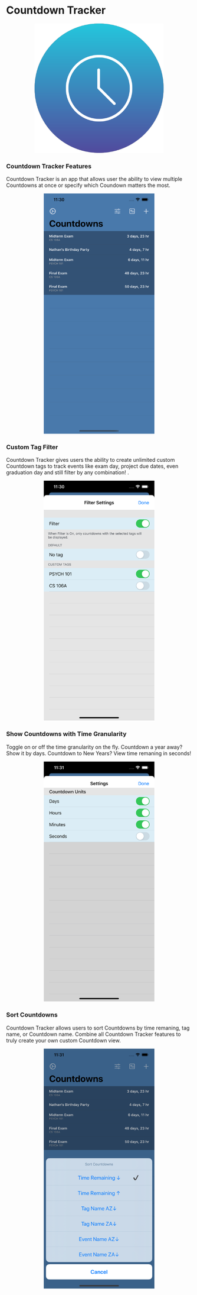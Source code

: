 # Countdown Tracker

<p align="center">
    <img
    src="https://github.com/gh04/Unit-1-Countdown-Tracker/blob/master/App%20Icon%20and%20Screenshots/iconfinder_clock_1646009.png" width="350" height="350" alt="Countdown Tracker" />
    
</p>


### Countdown Tracker Features
Countdown Tracker is an app that allows user the ability to view multiple Countdowns at once or specify which Coundown matters the most. 

<p align="center">
    <img
        src="https://github.com/gh04/Unit-1-Countdown-Tracker/blob/master/App%20Icon%20and%20Screenshots/Simulator%20Screen%20Shot%20-%20iPhone%2011%20Pro%20Max%20-%202020-01-13%20at%2023.30.33.png" width="300" alt="Countdowns" />
        
        

### Custom Tag Filter 
Countdown Tracker gives users the ability to create unlimited  custom Countdown tags to track events like exam day, project due dates, even graduation day and still filter by any combination! . 

<p align="center">
    <img
        src="https://github.com/gh04/Unit-1-Countdown-Tracker/blob/master/App%20Icon%20and%20Screenshots/Simulator%20Screen%20Shot%20-%20iPhone%2011%20Pro%20Max%20-%202020-01-13%20at%2023.30.51.png" width="300" alt="Tag Filter" />
        
        

### Show Countdowns with Time Granularity 
Toggle on or off the time granularity on the fly. Countdown a year away? Show it by days. Countdown to New Years? View time remaning in seconds! 

<p align="center">
    <img
        src="https://github.com/gh04/Unit-1-Countdown-Tracker/blob/master/App%20Icon%20and%20Screenshots/Simulator%20Screen%20Shot%20-%20iPhone%2011%20Pro%20Max%20-%202020-01-13%20at%2023.31.01.png" width="300" alt="Time Settings" />


### Sort Countdowns 
Countdown Tracker allows users to sort Countdowns by time remaning, tag name, or Countdown name. Combine all Countdown Tracker features to truly create your own custom Countdown view.

<p align="center">
<img
    src="https://github.com/gh04/Unit-1-Countdown-Tracker/blob/master/App%20Icon%20and%20Screenshots/Simulator%20Screen%20Shot%20-%20iPhone%2011%20Pro%20Max%20-%202020-01-13%20at%2023.31.16.png" width="300" alt="Sort Settings" />


